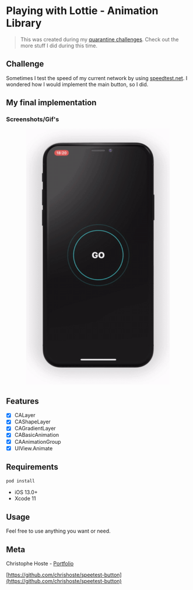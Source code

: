 # Playing with Lottie - Animation Library

> This was created during my [quarantine challenges](https://github.com/chrishoste/quarantine-challenge). Check out the more stuff I did during this time.

## Challenge
Sometimes I test the speed of my current network by using [speedtest.net](https://speedtest.net). I wondered how I would implement the main button, so I did.

## My final implementation
### Screenshots/Gif's

<p align="center">
  <img height="700" src="https://github.com/chrishoste/speetest-button/blob/master/img/capture.gif">
</p>

## Features

- [x] CALayer
- [x] CAShapeLayer
- [x] CAGradientLayer
- [x] CABasicAnimation
- [x] CAAnimationGroup
- [x] UIView.Animate

## Requirements

```sh
pod install
```

- iOS 13.0+
- Xcode 11

## Usage

Feel free to use anything you want or need.

## Meta

Christophe Hoste - [Portfolio](https://chrishoste.com)

[https://github.com/chrishoste/speetest-button](https://github.com/chrishoste/speetest-button)